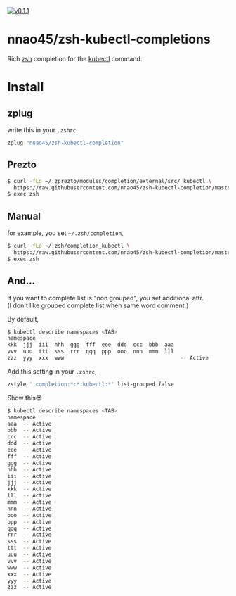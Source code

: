 [![v0.1.1](https://img.shields.io/badge/version-v0.1.1-ff69b4.svg)](https://github.com/nnao45/pexpo/releases/tag/v0.1.1)

# nnao45/zsh-kubectl-completions
Rich [zsh](http://zsh.org) completion for the [kubectl](https://kubernetes.io/docs/reference/kubectl) command.

# Install

## zplug
write this in your `.zshrc`.
```bash
zplug "nnao45/zsh-kubectl-completion"
```

## Prezto
```bash
$ curl -fLo ~/.zprezto/modules/completion/external/src/_kubectl \
  https://raw.githubusercontent.com/nnao45/zsh-kubectl-completion/master/_kubectl 
$ exec zsh
```

## Manual
for example, you set `~/.zsh/completion`, 
```bash
$ curl -fLo ~/.zsh/completion_kubectl \ 
  https://raw.githubusercontent.com/nnao45/zsh-kubectl-completion/master/_kubectl
$ exec zsh
```

## And...
If you want to complete list is "non grouped", you set additional attr.  
(I don't like grouped complete list when same word comment.)

By default,
```bash
$ kubectl describe namespaces <TAB>
namespace
kkk  jjj  iii  hhh  ggg  fff  eee  ddd  ccc  bbb  aaa
vvv  uuu  ttt  sss  rrr  qqq  ppp  ooo  nnn  mmm  lll
zzz  yyy  xxx  www                                     -- Active
```

Add this setting in your `.zshrc`,
```bash
zstyle ':completion:*:*:kubectl:*' list-grouped false
```

Show this😍
```bash
$ kubectl describe namespaces <TAB>
namespace
aaa  -- Active
bbb  -- Active
ccc  -- Active
ddd  -- Active
eee  -- Active
fff  -- Active
ggg  -- Active
hhh  -- Active
iii  -- Active
jjj  -- Active
kkk  -- Active
lll  -- Active
mmm  -- Active
nnn  -- Active
ooo  -- Active
ppp  -- Active
qqq  -- Active
rrr  -- Active
sss  -- Active
ttt  -- Active
uuu  -- Active
vvv  -- Active
www  -- Active
xxx  -- Active
yyy  -- Active
zzz  -- Active
```
